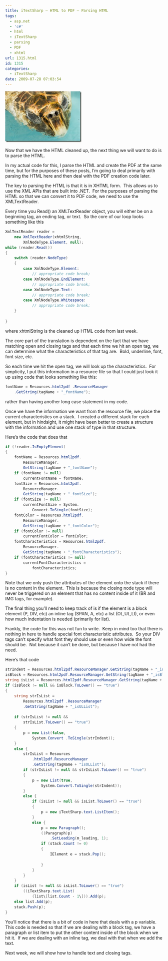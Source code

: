 ```yaml
---
title: iTextSharp – HTML to PDF – Parsing HTML
tags:
  - asp.net
  - 'c#'
  - html
  - iTextSharp
  - parsing
  - PDF
  - xhtml
url: 1315.html
id: 1315
categories:
  - iTextSharp
date: 2009-07-28 07:03:54
---
```


![iStock_000004663193Medium](/uploads/2009/07/iStock_000004663193Medium.jpg "iStock_000004663193Medium")

Now that we have the HTML cleaned up, the next thing we will want to do is to parse the HTML.

In my actual code for this, I parse the HTML and create the PDF at the same time, but for the purposes of these posts, I’m going to deal primarily with parsing the HTML here and then deal with the PDF creation code later.

The key to parsing the HTML is that it is in XHTML form.  This allows us to use the XML APIs that are built into .NET.  For the purposes of parsing the HTML so that we can convert it to PDF code, we need to use the XMLTextReader.

Every time you Read() an XMLTextReader object, you will either be on a beginning tag, an ending tag, or text.  So the core of our loop looks something like this

``` csharp
XmlTextReader reader =
    new XmlTextReader(xhtmlString,
        XmlNodeType.Element, null);
while (reader.Read())
{
    switch (reader.NodeType)
    {
        case XmlNodeType.Element:
            // appropriate code break;
        case XmlNodeType.EndElement:
            // appropriate code break;
        case XmlNodeType.Text:
            // appropriate code break;
        case XmlNodeType.Whitespace:
            // appropriate code break;
    }

}
```

where xhtmlString is the cleaned up HTML code from last week.

The core part of the translation is dependent on the fact that we have matching open and closing tags and that each time we hit an open tag, we can determine what the characteristics of that tag are.  Bold, underline, font, font size, etc.

So each time we hit the open tag, we will look up the characteristics.  For simplicity, I put this information in a resource file so that I could just look it up using code that looks something like this:

``` csharp
fontName = Resources.html2pdf .ResourceManager
    .GetString(tagName + "_fontName");
```

rather than having another long case statement in my code.

Once we have the information we want from the resource file, we place the current characteristics on a stack.  I created a different stack for each element, but in hindsight, it might have been better to create a structure with the information and use one stack of type in that structure.

Here’s the code that does that

``` csharp
if (!reader.IsEmptyElement)
{
    fontName = Resources.html2pdf.
        ResourceManager.
        GetString(tagName + "_fontName");
    if (fontName != null)
        currentFontName = fontName;
    fontSize = Resources.html2pdf.
        ResourceManager.
        GetString(tagName + "_fontSize");
    if (fontSize != null)
        currentFontSize = System.
            Convert.ToSingle(fontSize);
    fontColor = Resources.html2pdf.
        ResourceManager.
        GetString(tagName + "_fontColor");
    if (fontColor != null)
        currentFontColor = fontColor;
    fontCharacteristics = Resources.html2pdf.
        ResourceManager.
        GetString(tagName + "_fontCharacteristics");
    if (fontCharacteristics != null)
        currentFontCharacteristics =
            fontCharacteristics;
}
```

Note that we only push the attributes of the element onto the stack if there is no content in the element.  This is because the closing node type will never be triggered on an element that has no content inside of it (BR and IMG tags, for example).

The final thing you’ll need to keep track of is if the element is a block element (P, DIV, etc) an inline tag (SPAN, A, etc) a list (OL,UL,LI), or even how much indentation is needed (primarily for list).

Frankly, the code for this was not fun to write.  Keep in mind too that there is nothing in here to handle special font characteristic attributes.  So your DIV tags can’t specify what font they should use or even how wide the font should be.  Not because it can’t be done, but because I have not had the need.

Here’s that code

``` csharp
strIndent = Resources.html2pdf.ResourceManager.GetString(tagName + "_indent");
isBlock = Resources.html2pdf.ResourceManager.GetString(tagName + "_isBlock");
string isList = Resources.html2pdf.ResourceManager.GetString(tagName + "_isList");
if (isBlock != null && isBlock.ToLower() == "true")
{
    string strIsList =
        Resources.html2pdf .ResourceManager
        .GetString(tagName + "_isULList");

    if (strIsList != null &&
        strIsList.ToLower() == "true")
    {
        p = new List(false,
            System.Convert .ToSingle(strIndent));
    }
    else {
        strIsList = Resources
            .html2pdf.ResourceManager
            .GetString(tagName + "isOLList");
        if (strIsList != null && strIsList.ToLower() == "true")
        {
            p = new List(true,
                System.Convert.ToSingle(strIndent));
        }
        else {
            if (isList != null && isList.ToLower() == "true")
            {
                p = new iTextSharp.text.ListItem();
            }
            else {
                p = new Paragraph();
                ((Paragraph)p)
                    .SetLeading(m_leading, 1);
                if (stack.Count != 0)
                {
                    IElement e = stack.Pop();

                }
            }
        }
    }
    if (isList != null && isList.ToLower() == "true")
        ((iTextSharp.text.List)
            (list\[list.Count - 1\])).Add(p);
    else list.Add(p);
    stack.Push(p);
}
```

You’ll notice that there is a bit of code in here that deals with a p variable.  This code is needed so that if we are dealing with a block tag, we have a paragraph or list item to put the other content inside of the block when we hit it.  If we are dealing with an inline tag, we deal with that when we add the text.

Next week, we will show how to handle text and closing tags.
